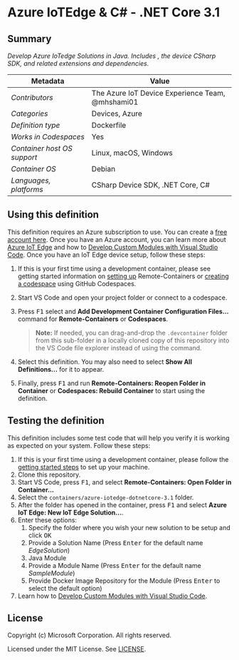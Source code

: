 # Azure IoTEdge & C# - .NET Core 3.1

## Summary

*Develop Azure IoTedge Solutions in Java. Includes , the device CSharp SDK, and related extensions and dependencies.*

| Metadata | Value |  
|----------|-------|
| *Contributors* | The Azure IoT Device Experience Team, @mhshami01 |
| *Categories* | Devices, Azure |
| *Definition type* | Dockerfile |
| *Works in Codespaces* | Yes |
| *Container host OS support* | Linux, macOS, Windows |
| *Container OS* | Debian |
| *Languages, platforms* | CSharp Device SDK, .NET Core, C# |

## Using this definition

This definition requires an Azure subscription to use. You can create a [free account here](https://azure.microsoft.com/en-us/free/serverless/). Once you have an Azure account, you can learn more about [Azure IoT Edge](https://docs.microsoft.com/en-us/azure/iot-edge/about-iot-edge?view=iotedge-2020-11) and how to [Develop Custom Modules with Visual Studio Code](https://docs.microsoft.com/en-us/azure/iot-edge/how-to-vs-code-develop-module?view=iotedge-2020-11). Once you have an IoT Edge device setup, follow these steps:

1. If this is your first time using a development container, please see getting started information on [setting up](https://aka.ms/vscode-remote/containers/getting-started) Remote-Containers or [creating a codespace](https://aka.ms/ghcs-open-codespace) using GitHub Codespaces.

2. Start VS Code and open your project folder or connect to a codespace.

3. Press <kbd>F1</kbd> select and **Add Development Container Configuration Files...** command for **Remote-Containers** or **Codespaces**. 

   > **Note:** If needed, you can drag-and-drop the `.devcontainer` folder from this sub-folder in a locally cloned copy of this repository into the VS Code file explorer instead of using the command.

4. Select this definition. You may also need to select **Show All Definitions...** for it to appear.

5. Finally, press <kbd>F1</kbd> and run **Remote-Containers: Reopen Folder in Container** or **Codespaces: Rebuild Container** to start using the definition.

## Testing the definition

This definition includes some test code that will help you verify it is working as expected on your system. Follow these steps:

1. If this is your first time using a development container, please follow the [getting started steps](https://aka.ms/vscode-remote/containers/getting-started) to set up your machine.
2. Clone this repository.
3. Start VS Code, press <kbd>F1</kbd>, and select **Remote-Containers: Open Folder in Container...**
4. Select the `containers/azure-iotedge-dotnetcore-3.1` folder.
5. After the folder has opened in the container, press <kbd>F1</kbd> and select **Azure IoT Edge: New IoT Edge Solution...**.
6. Enter these options:
   1. Specify the folder where you wish your new solution to be setup and click <kbd>OK</kbd>
   2. Provide a Solution Name (Press <kbd>Enter</kbd> for the default name *EdgeSolution*)
   3. Java Module
   4. Provide a Module Name (Press <kbd>Enter</kbd> for the default name *SampleModule*)
   5. Provide Docker Image Repository for the Module (Press <kbd>Enter</kbd> to select the default option)
7. Learn how to [Develop Custom Modules with Visual Studio Code](https://docs.microsoft.com/en-us/azure/iot-edge/how-to-vs-code-develop-module?view=iotedge-2020-11).

## License

Copyright (c) Microsoft Corporation. All rights reserved.

Licensed under the MIT License. See [LICENSE](https://github.com/microsoft/vscode-dev-containers/blob/main/LICENSE).
